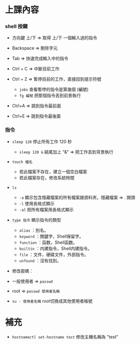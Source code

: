 # 上課內容

### shell 按鍵

* 方向鍵 上/下 => 取得 上/下 一個輸入過的指令
* Backspace => 刪除字元
* Tab => 快速完成輸入中的指令
* Ctrl + C => 中斷目前工作
* Ctrl + Z => 暫停目前的工作，直接回到提示符號

  * `jobs` 查看暫停的指令是第幾個 (編號)
  * `fg 編號` 把那個指令丟到前景執行
  
* Ctrl+A => 跳到指令最前面
* Ctrl+E => 跳到指令最後面

### 指令
* `sleep 120` 停止所有工作 120 秒

  * `sleep 120 &` 結尾加上 "&" => 把工作丟到背景執行
  
* `touch 檔名`

  * 若此檔案不存在，建立一個空白檔案
  * 若此檔案存在，修改系統時間
  
* `ls`

  * `-a` 顯示包含隱藏檔案的所有檔案跟資料夾，隱藏檔案 => . 開頭
  * `-l` 使用長格式顯示
  * `-al` 把所有檔案用長格式顯示
  
* `type 指令` 顯示指令的類型

  * `alias` ：别名。
  * `keyword` ：關鍵字，Shell保留字。
  * `function` ：函数，Shell函数。
  * `builtin` ：内建指令，Shell内建指令。
  * `file` ：文件，硬碟文件，外部指令。
  * `unfound` ：沒有找到。
  
* 修改密碼：

 *  一般使用者 => `passwd`
 * root => `passwd 使用者名稱` 

* `su - 使用者名稱` root切換成其他使用者帳號

# 補充

* `hostnamectl set-hostname test` 修改主機名稱為 "test"
